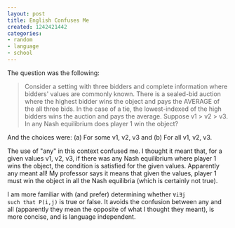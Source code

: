 ```yaml
---
layout: post
title: English Confuses Me
created: 1242421442
categories:
- random
- language
- school
---
```

The question was the following:
<blockquote>Consider a setting with three bidders and complete information where bidders' values are commonly known. There is a sealed-bid auction where the highest bidder wins the object and pays the AVERAGE of the all three bids. In the case of a tie, the lowest-indexed of the high bidders wins the auction and pays the average. Suppose v1 &gt; v2 &gt; v3. In any Nash equilibrium does player 1 win the object?</blockquote>
And the choices were: (a) For some v1, v2, v3 and (b) For all v1, v2, v3.

The use of "any" in this context confused me. I thought it meant that, for a given values v1, v2, v3, if there was any Nash equilibrium where player 1 wins the object, the condition is satisfied for the given values. Apparently any meant all! My professor says it means that given the values, player 1 must win the object in all the Nash equilibria (which is certainly not true).

I am more familiar with (and prefer) determining whether <code>∀i∃j such that P(i,j)</code> is true or false. It avoids the confusion between any and all (apparently they mean the opposite of what I thought they meant), is more concise, and is language independent.
